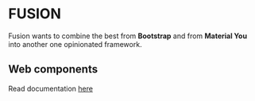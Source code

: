 # FUSION

Fusion wants to combine the best from **Bootstrap** and from **Material You** into another one opinionated framework.

## Web components

Read documentation [here](./packages/web/README.md)
